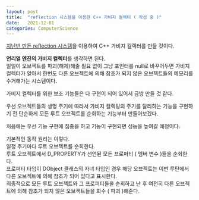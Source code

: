 ```yaml
---
layout: post
title:  "reflection 시스템을 이용한 C++ 가비지 컬렉터 ( 작성 중 )"
date:   2021-12-01
categories: ComputerScience
---
```


[지난번 만든 reflection 시스템](https://sungjjinkang.github.io/computerscience/gameengine/2021/11/12/reflection.html)을 이용하여 C++ 가비지 컬렉터를 만들 것이다.            

**언리얼 엔진의 가비지 컬렉터**를 생각하면 된다.     
일일이 오브젝트를 파괴(해제)해줄 필요 없이 그냥 포인터를 null로 바꾸어두면 가비지 컬렉터가 알아서 한번도 다른 오브젝트에 의해 참조가 되지 않은 오브젝트들의 메모리를 수거해가는 시스템이다.        


가비지 컬렉터를 위한 보조 기능들은 다 구현이 되어 있어서 금방 만들 것 같다.          

우선 오브젝트들의 생명 주기에 따라서 가비지 컬렉팅의 주기를 달리하는 기능을 구현하기 전 단순하게 모든 루트 오브젝트를 순회하는 기능부터 만들어보겠다.           

처음에는 우선 기능 구현에 집중을 하고 기능이 구현되면 성능을 높여갈 예정이다.        

기본적인 동작 원리는 이렇다.           
일정 주기마다 루트 오브젝트를 순회한다.         
루트 오브젝트에서 D_PROPERTY가 선언된 모든 프로퍼티 ( 멤버 변수 )들을 순회한다.          
프로퍼티 타입이 DObject 클래스의 자녀 타입인 경우 해당 오브젝트는 이번 루틴에서 다른 오브젝트에 의해 참조가 되어 있다고 표시한다.              
최종적으로 모든 루트 오브젝트와 그 프로퍼티들을 순회하고 난 후 여전히 다른 오브젝트에 의해 참조가 되지 않은 오브젝트들을 회수 ( 파괴 )해준다.               

